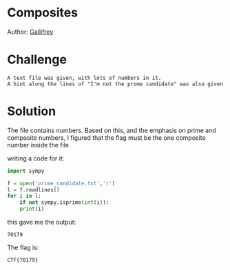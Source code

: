 # Composites
Author: [Gallifrey](https://github.com/gall1frey)

# Challenge
```
A text file was given, with lots of numbers in it.
A hint along the lines of "I'm not the prome candidate" was also given
```

# Solution

The file contains numbers. 
Based on this, and the emphasis on prime and composite numbers, I figured that the flag must be 
the one composite number inside the file.

writing a code for it:

```python
import sympy 

f = open('prime_candidate.txt','r')
l = f.readlines()
for i in l:
	if not sympy.isprime(int(i)):
    print(i)
```

this gave me the output:

```
70179
```

The flag is:
```
CTF{70179}
```
